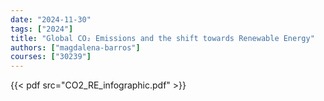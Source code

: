 ```yaml
---
date: "2024-11-30"
tags: ["2024"]
title: "Global CO₂ Emissions and the shift towards Renewable Energy"
authors: ["magdalena-barros"]
courses: ["30239"]
---
```


{{< pdf src="CO2_RE_infographic.pdf" >}}
